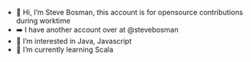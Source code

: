 - 👋 Hi, I’m Steve Bosman, this account is for opensource contributions during worktime
- ➡️ I have another account over at @stevebosman
- 👀 I’m interested in Java, Javascript
- 🌱 I’m currently learning Scala
<!-- - 👀 I’m interested in ...
- 🌱 I’m currently learning ...
- 💞️ I’m looking to collaborate on ...
- 📫 How to reach me ...
 -->
<!---
stevebosman-oc/stevebosman-oc is a ✨ special ✨ repository because its `README.md` (this file) appears on your GitHub profile.
You can click the Preview link to take a look at your changes.
--->
